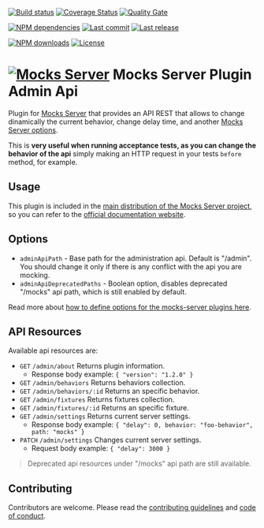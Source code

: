 [![Build status][travisci-image]][travisci-url] [![Coverage Status][coveralls-image]][coveralls-url] [![Quality Gate][quality-gate-image]][quality-gate-url]

[![NPM dependencies][npm-dependencies-image]][npm-dependencies-url] [![Last commit][last-commit-image]][last-commit-url] [![Last release][release-image]][release-url] 

[![NPM downloads][npm-downloads-image]][npm-downloads-url] [![License][license-image]][license-url]


# [![Mocks Server][logo-url]][website-url] Mocks Server Plugin Admin Api

Plugin for [Mocks Server][website-url] that provides an API REST that allows to change dinamically the current behavior, change delay time, and another [Mocks Server options][options-url].

This is __very useful when running acceptance tests, as you can change the behavior of the api__ simply making an HTTP request in your tests `before` method, for example.

## Usage

This plugin is included in the [main distribution of the Mocks Server project][main-distribution-url], so you can refer to the [official documentation website][website-url].

## Options

* `adminApiPath` - Base path for the administration api. Default is "/admin". You should change it only if there is any conflict with the api you are mocking.
* `adminApiDeprecatedPaths` - Boolean option, disables deprecated "/mocks" api path, which is still enabled by default.

Read more about [how to define options for the mocks-server plugins here](https://www.mocks-server.org/docs/configuration-options).

## API Resources

Available api resources are:

* `GET` `/admin/about` Returns plugin information.
  * Response body example: `{ "version": "1.2.0" }`
* `GET` `/admin/behaviors` Returns behaviors collection.
* `GET` `/admin/behaviors/:id` Returns an specific behavior.
* `GET` `/admin/fixtures` Returns fixtures collection.
* `GET` `/admin/fixtures/:id` Returns an specific fixture.
* `GET` `/admin/settings` Returns current server settings.
  * Response body example: `{ "delay": 0, behavior: "foo-behavior", path: "mocks" }`
* `PATCH` `/admin/settings` Changes current server settings.
  * Request body example: `{ "delay": 3000 }`

> Deprecated api resources under "/mocks" api path are still available.

## Contributing

Contributors are welcome.
Please read the [contributing guidelines](.github/CONTRIBUTING.md) and [code of conduct](.github/CODE_OF_CONDUCT.md).

[website-url]: https://www.mocks-server.org
[main-distribution-url]: https://www.npmjs.com/package/@mocks-server/main
[options-url]: https://www.mocks-server.org/docs/configuration-options
[logo-url]: https://www.mocks-server.org/img/logo_120.png

[coveralls-image]: https://coveralls.io/repos/github/mocks-server/plugin-admin-api/badge.svg
[coveralls-url]: https://coveralls.io/github/mocks-server/plugin-admin-api
[travisci-image]: https://travis-ci.com/mocks-server/plugin-admin-api.svg?branch=master
[travisci-url]: https://travis-ci.com/mocks-server/plugin-admin-api
[last-commit-image]: https://img.shields.io/github/last-commit/mocks-server/plugin-admin-api.svg
[last-commit-url]: https://github.com/mocks-server/plugin-admin-api/commits
[license-image]: https://img.shields.io/npm/l/@mocks-server/plugin-admin-api.svg
[license-url]: https://github.com/mocks-server/plugin-admin-api/blob/master/LICENSE
[npm-downloads-image]: https://img.shields.io/npm/dm/@mocks-server/plugin-admin-api.svg
[npm-downloads-url]: https://www.npmjs.com/package/@mocks-server/plugin-admin-api
[npm-dependencies-image]: https://img.shields.io/david/mocks-server/plugin-admin-api.svg
[npm-dependencies-url]: https://david-dm.org/mocks-server/plugin-admin-api
[quality-gate-image]: https://sonarcloud.io/api/project_badges/measure?project=mocks-server-plugin-admin-api&metric=alert_status
[quality-gate-url]: https://sonarcloud.io/dashboard?id=mocks-server-plugin-admin-api
[release-image]: https://img.shields.io/github/release-date/mocks-server/plugin-admin-api.svg
[release-url]: https://github.com/mocks-server/plugin-admin-api/releases
